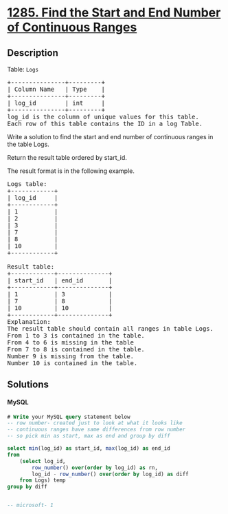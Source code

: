 # [1285. Find the Start and End Number of Continuous Ranges](https://leetcode.com/problems/find-the-start-and-end-number-of-continuous-ranges/description)

## Description

<!-- description:start -->

<p>Table: <code>Logs</code></p>
<pre>
+---------------+---------+
| Column Name   | Type    |
+---------------+---------+
| log_id        | int     |
+---------------+---------+
log_id is the column of unique values for this table.
Each row of this table contains the ID in a log Table.
</pre>

Write a solution to find the start and end number of continuous ranges in the table Logs.

Return the result table ordered by start_id.

The result format is in the following example.

<pre>
Logs table:
+------------+
| log_id     |
+------------+
| 1          |
| 2          |
| 3          |
| 7          |
| 8          |
| 10         |
+------------+

Result table:
+------------+--------------+
| start_id   | end_id       |
+------------+--------------+
| 1          | 3            |
| 7          | 8            |
| 10         | 10           |
+------------+--------------+
Explanation: 
The result table should contain all ranges in table Logs.
From 1 to 3 is contained in the table.
From 4 to 6 is missing in the table
From 7 to 8 is contained in the table.
Number 9 is missing from the table.
Number 10 is contained in the table.
</pre>

<!-- description:end -->

## Solutions

<!-- solution:start -->

<!-- tabs:start -->

#### MySQL

```sql
# Write your MySQL query statement below
-- row number- created just to look at what it looks like
-- continuous ranges have same differences from row number
-- so pick min as start, max as end and group by diff

select min(log_id) as start_id, max(log_id) as end_id
from
    (select log_id, 
        row_number() over(order by log_id) as rn, 
        log_id - row_number() over(order by log_id) as diff
    from Logs) temp
group by diff


-- microsoft- 1
```

<!-- tabs:end -->

<!-- solution:end -->

